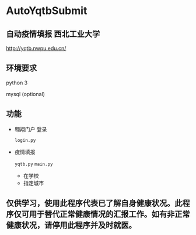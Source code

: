 # AutoYqtbSubmit

## 自动疫情填报 西北工业大学

http://yqtb.nwpu.edu.cn/

## 环境要求

python 3

mysql (optional)

## 功能

- 翱翔门户 登录
  
  `login.py`

- 疫情填报

  `yqtb.py` `main.py`  

    - 在学校
    - 指定城市

## 仅供学习，使用此程序代表已了解自身健康状况。此程序仅可用于替代正常健康情况的汇报工作。如有非正常健康状况，请停用此程序并及时就医。
